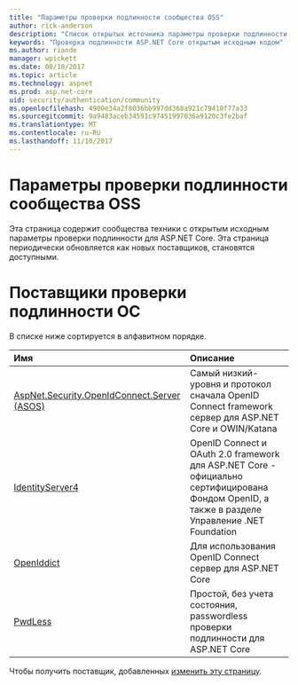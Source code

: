 ```yaml
---
title: "Параметры проверки подлинности сообщества OSS"
author: rick-anderson
description: "Список открытых источника параметры проверки подлинности для ASP.NET Core."
keywords: "Проверка подлинности ASP.NET Core открытым исходным кодом"
ms.author: riande
manager: wpickett
ms.date: 08/18/2017
ms.topic: article
ms.technology: aspnet
ms.prod: asp.net-core
uid: security/authentication/community
ms.openlocfilehash: 4900e34a2f8036bb997dd368a921c79410f77a33
ms.sourcegitcommit: 9a9483aceb34591c97451997036a9120c3fe2baf
ms.translationtype: MT
ms.contentlocale: ru-RU
ms.lasthandoff: 11/10/2017
---
```

# <a name="community-oss-authentication-options"></a>Параметры проверки подлинности сообщества OSS

Эта страница содержит сообщества техники с открытым исходным параметры проверки подлинности для ASP.NET Core. Эта страница периодически обновляется как новых поставщиков, становятся доступными.

# <a name="oss-authentication-providers"></a>Поставщики проверки подлинности ОС

В списке ниже сортируется в алфавитном порядке.

| Имя | Описание |
|:--------------|:------------------|
| [AspNet.Security.OpenIdConnect.Server (ASOS)](https://github.com/aspnet-contrib/AspNet.Security.OpenIdConnect.Server) | Самый низкий-уровня и протокол сначала OpenID Connect framework сервер для ASP.NET Core и OWIN/Katana |
| [IdentityServer4](https://identityserver.io/) | OpenID Connect и OAuth 2.0 framework для ASP.NET Core - официально сертифицирована Фондом OpenID, а также в разделе Управление .NET Foundation |
| [OpenIddict](https://github.com/openiddict/openiddict-core) | Для использования OpenID Connect сервер для ASP.NET Core  |
| [PwdLess](https://github.com/pwdless/pwdless) | Простой, без учета состояния, passwordless проверки подлинности для ASP.NET Core  |

Чтобы получить поставщик, добавленных [изменить эту страницу](https://github.com/login?return_to=https%3A%2F%2Fgithub.com%2Faspnet%2FDocs%2Fedit%2Fmaster%2Faspnetcore%2Fsecurity%2Fauthentication%2Fcommunity.md).
